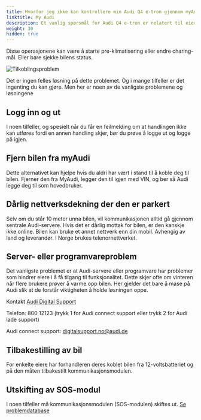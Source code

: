 ```yaml
---
title: Hvorfor jeg ikke kan kontrollere min Audi Q4 e-tron gjennom myAudi appen?
linktitle: My Audi
description: Et vanlig spørsmål for Audi Q4 e-tron er relatert til eiere som har problemer med myAudi-appen og utfører operasjoner.  
weight: 30
hidden: true
---
```

<!-- markdownlint-disable MD033 -->
Disse operasjonene kan være å starte pre-klimatisering eller endre charing-mål. Eller bare sjekke bilens status.

![Tilkoblingsproblem](https://media.electrichasgoneaudi.net/multimedia/models/q4-e-tron/knowledgeexchange/faq/myaudiconnectissue/connectissuenb3.jpg "myAudi-feilmelding")

Det er ingen felles løsning på dette problemet. Og i mange tilfeller er det ingenting du kan gjøre. Men her er noen av de vanligste problemene og løsningene

## Logg inn og ut

I noen tilfeller, og spesielt når du får en feilmelding om at handlingen ikke kan utføres fordi en annen handling skjer, bør du prøve å logge ut og logge på igjen.

## Fjern bilen fra myAudi

Dette alternativet kan hjelpe hvis du aldri har vært i stand til å koble deg til bilen. Fjerner den fra MyAudi, legger den til igjen med VIN, og ber så Audi legge deg til som hovedbruker.

## Dårlig nettverksdekning der den er parkert

Selv om du står 10 meter unna bilen, vil kommunikasjonen alltid gå gjennom sentrale Audi-servere. Hvis det er dårlig mottak for bilen, er den kanskje ikke online. Bilen kan bruke et annet nettverk enn din mobil. Avhengig av land og leverandør. I Norge brukes telenornettverket.

## Server- eller programvareproblem

Det vanligste problemet er at Audi-servere eller programvare har problemer som hindrer eiere i å få tilgang til funksjonalitet. Dette skjer ofte
om vinteren når flere brukere prøver å varme opp bilen. Her gjelder det bare å mase på Audi slik at de forstår viktigheten å holde løsningen oppe.

Kontakt [Audi Digital Support](https://my.audi.com/)

Telefon: 800 12123 (trykk 1 for Audi connect support eller trykk 2 for Audi lade support)

Audi connect support:
digitalsupport.no@audi.de

## Tilbakestilling av bil

For enkelte eiere har forhandleren deres koblet bilen fra 12-voltsbatteriet og på den måten tilbakestilt kommunikasjonsmodulen.

## Utskifting av SOS-modul

I noen tilfeller må kommunikasjonsmodulen (SOS-modulen) skiftes ut. [Se problemdatabase](https://github.com/electrichasgoneaudi/q4-e-tron/issues/14)